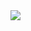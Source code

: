 <a href="images/price_war.png" target="_blank">
  <img border="0" align="center"  src="images/price_war.png"/>
</a>

